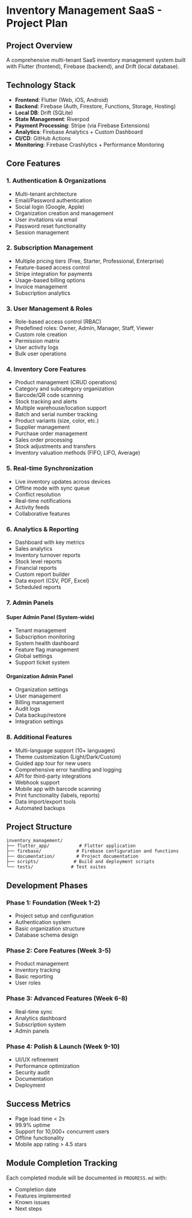 # Inventory Management SaaS - Project Plan

## Project Overview
A comprehensive multi-tenant SaaS inventory management system built with Flutter (frontend), Firebase (backend), and Drift (local database).

## Technology Stack
- **Frontend**: Flutter (Web, iOS, Android)
- **Backend**: Firebase (Auth, Firestore, Functions, Storage, Hosting)
- **Local DB**: Drift (SQLite)
- **State Management**: Riverpod
- **Payment Processing**: Stripe (via Firebase Extensions)
- **Analytics**: Firebase Analytics + Custom Dashboard
- **CI/CD**: GitHub Actions
- **Monitoring**: Firebase Crashlytics + Performance Monitoring

## Core Features

### 1. Authentication & Organizations
- Multi-tenant architecture
- Email/Password authentication
- Social login (Google, Apple)
- Organization creation and management
- User invitations via email
- Password reset functionality
- Session management

### 2. Subscription Management
- Multiple pricing tiers (Free, Starter, Professional, Enterprise)
- Feature-based access control
- Stripe integration for payments
- Usage-based billing options
- Invoice management
- Subscription analytics

### 3. User Management & Roles
- Role-based access control (RBAC)
- Predefined roles: Owner, Admin, Manager, Staff, Viewer
- Custom role creation
- Permission matrix
- User activity logs
- Bulk user operations

### 4. Inventory Core Features
- Product management (CRUD operations)
- Category and subcategory organization
- Barcode/QR code scanning
- Stock tracking and alerts
- Multiple warehouse/location support
- Batch and serial number tracking
- Product variants (size, color, etc.)
- Supplier management
- Purchase order management
- Sales order processing
- Stock adjustments and transfers
- Inventory valuation methods (FIFO, LIFO, Average)

### 5. Real-time Synchronization
- Live inventory updates across devices
- Offline mode with sync queue
- Conflict resolution
- Real-time notifications
- Activity feeds
- Collaborative features

### 6. Analytics & Reporting
- Dashboard with key metrics
- Sales analytics
- Inventory turnover reports
- Stock level reports
- Financial reports
- Custom report builder
- Data export (CSV, PDF, Excel)
- Scheduled reports

### 7. Admin Panels
#### Super Admin Panel (System-wide)
- Tenant management
- Subscription monitoring
- System health dashboard
- Feature flag management
- Global settings
- Support ticket system

#### Organization Admin Panel
- Organization settings
- User management
- Billing management
- Audit logs
- Data backup/restore
- Integration settings

### 8. Additional Features
- Multi-language support (10+ languages)
- Theme customization (Light/Dark/Custom)
- Guided app tour for new users
- Comprehensive error handling and logging
- API for third-party integrations
- Webhook support
- Mobile app with barcode scanning
- Print functionality (labels, reports)
- Data import/export tools
- Automated backups

## Project Structure
```
inventory_management/
├── flutter_app/           # Flutter application
├── firebase/             # Firebase configuration and functions
├── documentation/        # Project documentation
├── scripts/             # Build and deployment scripts
└── tests/              # Test suites
```

## Development Phases

### Phase 1: Foundation (Week 1-2)
- Project setup and configuration
- Authentication system
- Basic organization structure
- Database schema design

### Phase 2: Core Features (Week 3-5)
- Product management
- Inventory tracking
- Basic reporting
- User roles

### Phase 3: Advanced Features (Week 6-8)
- Real-time sync
- Analytics dashboard
- Subscription system
- Admin panels

### Phase 4: Polish & Launch (Week 9-10)
- UI/UX refinement
- Performance optimization
- Security audit
- Documentation
- Deployment

## Success Metrics
- Page load time < 2s
- 99.9% uptime
- Support for 10,000+ concurrent users
- Offline functionality
- Mobile app rating > 4.5 stars

## Module Completion Tracking
Each completed module will be documented in `PROGRESS.md` with:
- Completion date
- Features implemented
- Known issues
- Next steps